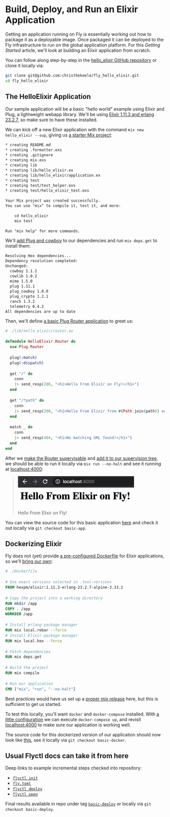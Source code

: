 Build, Deploy, and Run an Elixir Application
============================================

Getting an application running on Fly is essentially working out how to package it as a deployable image. Once packaged it can be deployed to the Fly infrastructure to run on the global application platform. For this *Getting Started* article, we'll look at building an Elixir application from scratch.

You can follow along step-by-step in the [hello_elixir GitHub repository](https://github.com/christhekeele/fly_hello_elixir/commits/main) or clone it locally via:

```sh
git clone git@github.com:christhekeele/fly_hello_elixir.git
cd fly_hello_elixir
```

The HelloElixir Application
---------------------------

Our sample application will be a basic "hello world" example using Elixir and Plug, a lightweight webapp library. We'll be using [Elixir 1.11.3 and erlang 23.2.7](https://github.com/christhekeele/fly_hello_elixir/blob/main/.tool-versions#L1), so make sure to have these installed.

We can kick off a new Elixir application with the command `mix new hello_elixir --sup`, giving us [a starter Mix project](https://github.com/christhekeele/fly_hello_elixir/compare/mix-new~1...mix-new):

```
* creating README.md
* creating .formatter.exs
* creating .gitignore
* creating mix.exs
* creating lib
* creating lib/hello_elixir.ex
* creating lib/hello_elixir/application.ex
* creating test
* creating test/test_helper.exs
* creating test/hello_elixir_test.exs

Your Mix project was created successfully.
You can use "mix" to compile it, test it, and more:

    cd hello_elixir
    mix test

Run "mix help" for more commands.
```

We'll [add Plug and cowboy](https://github.com/christhekeele/fly_hello_elixir/compare/add-deps~1...add-deps) to our dependencies and run `mix deps.get` to install them:

```
Resolving Hex dependencies...
Dependency resolution completed:
Unchanged:
  cowboy 1.1.2
  cowlib 1.0.2
  mime 1.5.0
  plug 1.11.1
  plug_cowboy 1.0.0
  plug_crypto 1.2.1
  ranch 1.3.2
  telemetry 0.4.2
All dependencies are up to date
```

Then, we'll define [a basic Plug Router application](https://github.com/christhekeele/fly_hello_elixir/compare/add-router~1...add-router) to greet us:

```elixir
# ./lib/hello_elixir/router.ex

defmodule HelloElixir.Router do
  use Plug.Router

  plug(:match)
  plug(:dispatch)

  get "/" do
    conn
    |> send_resp(200, "<h1>Hello From Elixir on Fly!</h1>")
  end

  get "/*path" do
    conn
    |> send_resp(200, "<h1>Hello From Elixir from #{Path.join(path)} on Fly!</h1>")
  end

  match _ do
    conn
    |> send_resp(404, "<h1>No matching URL found!</h1>")
  end
end
```

After we [make the Router supervisable](https://github.com/christhekeele/fly_hello_elixir/compare/add-web~1...add-web) and [add it to our supervision tree](https://github.com/christhekeele/fly_hello_elixir/compare/start-web~1...start-web), we should be able to run it locally via `mix run --no-halt` and see it running at [localhost:4000](http://localhost:4000):

> ![Hello From Elixir on Fly!](img/hello-world.png)
>
> Hello From Elixir on Fly!

You can view the source code for this basic application [here](https://github.com/christhekeele/fly_hello_elixir/tree/basic-app) and check it out locally via `git checkout basic-app`.

Dockerizing Elixir
------------------

Fly does not (yet) provide [a pre-configured Dockerfile](https://fly.io/docs/reference/builders/#builtins) for Elixir applications, so we'll [bring our own](https://github.com/christhekeele/fly_hello_elixir/compare/add-dockerfile~1...add-dockerfile):

```Dockerfile
# ./Dockerfile

# Use exact versions selected in .tool-versions
FROM hexpm/elixir:1.11.3-erlang-23.2.7-alpine-3.13.2

# Copy the project into a working directory
RUN mkdir /app
COPY . /app
WORKDIR /app

# Install erlang package manager
RUN mix local.rebar --force
# Install Elixir package manager
RUN mix local.hex --force

# Fetch dependencies
RUN mix deps.get

# Build the project
RUN mix compile

# Run our application
CMD ["mix", "run", "--no-halt"]
```

Best practices would have us set up a [proper mix release](https://hexdocs.pm/mix/1.11.3/Mix.Tasks.Release.html) here, but this is sufficient to get us started.

To test this locally, you'll want `docker` and `docker-compose` installed. With [a little configuration](https://github.com/christhekeele/fly_hello_elixir/compare/add-docker-compose~1...add-docker-compose) we can execute `docker-compose up`, and revisit [localhost:4000](http://localhost:4000) to make sure our application is working well.

The source code for this dockerized version of our application should now look like [this](https://github.com/christhekeele/fly_hello_elixir/tree/basic-docker), see it locally via `git checkout basic-docker`.

Usual Flyctl docs can take it from here
---------------------------------------

Deep links to example incremental steps checked into repository:

- [`flyctl init`](https://github.com/christhekeele/fly_hello_elixir/compare/flyctl-init~1...flyctl-init)
- [`fly.toml`](https://github.com/christhekeele/fly_hello_elixir/compare/fly-toml~1...fly-toml)
- [`flyctl deploy`](https://github.com/christhekeele/fly_hello_elixir/compare/flyctl-deploy~1...flyctl-deploy)
- [`flyctl open`](https://github.com/christhekeele/fly_hello_elixir/compare/flyctl-open~1...flyctl-open)

Final results available in repo under tag [`basic-deploy`](https://github.com/christhekeele/fly_hello_elixir/tree/basic-deploy) or locally via `git checkout basic-deploy`.
